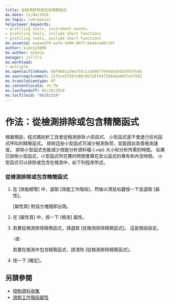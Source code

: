 ```yaml
---
title: 從檢測排除或包含精簡函式
ms.date: 11/04/2016
ms.topic: conceptual
helpviewer_keywords:
- profiling tools, instrument events
- profiling tools, include short functions
- profiling tools, exclude short functions
ms.assetid: eaeead79-aafe-4490-86ff-6ed4cad9c15f
author: mikejo5000
ms.author: mikejo
manager: jillfra
ms.workload:
- multiple
ms.openlocfilehash: b8f9601a39e755c1a3886f7049abd592d793fb4b
ms.sourcegitcommit: 117ece52507e86c957a5fd4f28d48a0057e1f581
ms.translationtype: HT
ms.contentlocale: zh-TW
ms.lasthandoff: 05/28/2019
ms.locfileid: "66261354"
---
```

# <a name="how-to-exclude-or-include-short-functions-from-instrumentation"></a>作法：從檢測排除或包含精簡函式
根據預設，程式碼剖析工具會從檢測排除*小型函式*。 小型函式是不會進行任何函式呼叫的精簡函式。 排除這些小型函式可減少檢測負荷，並能因此改善檢測速度。 排除小型函式也能減少效能分析資料檔 (.*vsp*) 大小和分析所需的時間。 如果已排除小型函式，小型函式所花費的時間會算在其父函式的專有和內含時間。 小型函式可以排除或包含在檢測中，如下列程序所述。

### <a name="to-exclude-or-include-short-functions-from-instrumentation"></a>從檢測排除或包含精簡函式

1. 在 [效能總管] 中，選取 [效能工作階段]，然後以滑鼠右鍵按一下並選取 [屬性]。

     [屬性頁] 對話方塊隨即出現。

2. 在 [屬性頁] 中，按一下 [檢測] 屬性。

3. 若要從檢測排除精簡函式，請選取 [從檢測排除精簡函式]。 這是預設設定。

     -或-

     若要在檢測中包含精簡函式，請清除 [從檢測排除精簡函式]。

4. 按一下 [確定]。

## <a name="see-also"></a>另請參閱
- [控制資料收集](../profiling/controlling-data-collection.md)
- [效能工作階段屬性](../profiling/performance-session-properties.md)